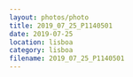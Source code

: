 ```yaml
---
layout: photos/photo
title: 2019_07_25_P1140501
date: 2019-07-25
location: lisboa
category: lisboa
filename: 2019_07_25_P1140501
---
```

